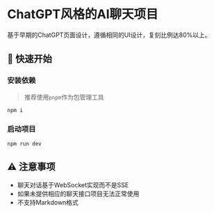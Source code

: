 # ChatGPT风格的AI聊天项目

基于早期的ChatGPT页面设计，遵循相同的UI设计，复刻比例达80%以上。

## :rocket: 快速开始

### 安装依赖

> 推荐使用`pnpm`作为包管理工具

```shell
npm i
```

### 启动项目

```shell
npm run dev
```

## :warning: 注意事项

- 聊天对话基于WebSocket实现而不是SSE
- 如果未提供相应的聊天接口项目无法正常使用
- 不支持Markdown格式
